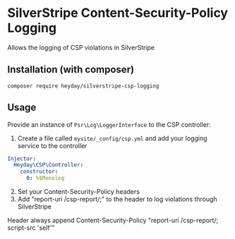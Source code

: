 # SilverStripe Content-Security-Policy Logging

Allows the logging of CSP violations in SilverStripe

## Installation (with composer)

	composer require heyday/silverstripe-csp-logging

## Usage

Provide an instance of `Psr\Log\LoggerInterface` to the CSP controller:

1. Create a file called `mysite/_config/csp.yml` and add your logging service to the controller

```yaml
Injector:
  Heyday\CSP\Controller:
    constructor:
      0: %$Monolog
```

2. Set your Content-Security-Policy headers
3. Add "report-uri /csp-report/;" to the header to log violations through SilverStripe

Header always append Content-Security-Policy "report-uri /csp-report/; script-src 'self'"